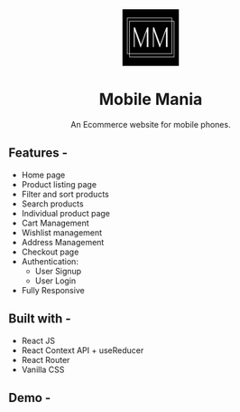 <div align="center">
  <img src="src/assets/mm-logo.jpg" height="100" width="100" alt="logo"/>
  
# Mobile Mania
  An Ecommerce website for mobile phones. 
</div>

## **Features -**

- Home page
- Product listing page
- Filter and sort products
- Search products
- Individual product page
- Cart Management
- Wishlist management
- Address Management
- Checkout page
- Authentication:
  - User Signup
  - User Login
- Fully Responsive

## **Built with -**

- React JS
- React Context API + useReducer
- React Router
- Vanilla CSS

## **Demo -**

<!-- ![site overview](https://github.com/AmanHarsh02/project-1-ecommerce-neogcamp-level-one/blob/master/src/assets/SnapShop-Overview.gif) -->
